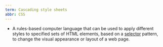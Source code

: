 ```yaml
---
term: Cascading style sheets
abbr: CSS
---
```

* A rules-based computer language that can be used to apply different styles to specified sets of HTML elements, based on a [selector](#selector-css) pattern, to change the visual appearance or layout of a web page.